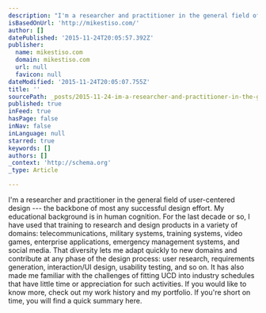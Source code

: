 ```yaml
---
description: "I'm a researcher and practitioner in the general field of user-centered design — the backbone of most any successful design effort.  My educational background i"
isBasedOnUrl: 'http://mikestiso.com/'
author: []
datePublished: '2015-11-24T20:05:57.392Z'
publisher:
  name: mikestiso.com
  domain: mikestiso.com
  url: null
  favicon: null
dateModified: '2015-11-24T20:05:07.755Z'
title: ''
sourcePath: _posts/2015-11-24-im-a-researcher-and-practitioner-in-the-general-field-of-us.md
published: true
inFeed: true
hasPage: false
inNav: false
inLanguage: null
starred: true
keywords: []
authors: []
_context: 'http://schema.org'
_type: Article

---
```

I'm a researcher and practitioner in the general field of user-centered design --- the backbone of most any successful design effort. My educational background is in human cognition. For the last decade or so, I have used that training to research and design products in a variety of domains: telecommunications, military systems, training systems, video games, enterprise applications, emergency management systems, and social media. That diversity lets me adapt quickly to new domains and contribute at any phase of the design process: user research, requirements generation, interaction/UI design, usability testing, and so on. It has also made me familiar with the challenges of fitting UCD into industry schedules that have little time or appreciation for such activities. If you would like to know more, check out my work history and my portfolio. If you're short on time, you will find a quick summary here.